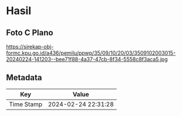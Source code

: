 # Hasil

## Foto C Plano

https://sirekap-obj-formc.kpu.go.id/a436/pemilu/ppwp/35/09/10/20/03/3509102003015-20240224-141203--bee71f88-4a37-47cb-8f34-5558c8f3aca5.jpg


## Metadata

| Key        | Value               |
| ---------- | ------------------- |
| Time Stamp | 2024-02-24 22:31:28 |



